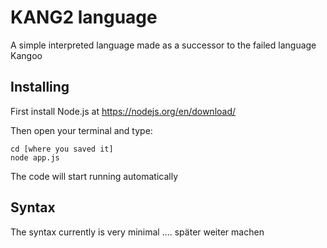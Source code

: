 # KANG2 language

A simple interpreted language made as a successor to the failed language Kangoo

## Installing

First install Node.js at
https://nodejs.org/en/download/ <br>

Then open your terminal and type:

`cd [where you saved it]` <br>
`node app.js` <br>

The code will start running automatically

## Syntax

The syntax currently is very minimal .... später weiter machen 
